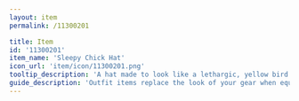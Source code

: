 ```yaml
---
layout: item
permalink: /11300201

title: Item
id: '11300201'
item_name: 'Sleepy Chick Hat'
icon_url: 'item/icon/11300201.png'
tooltip_description: 'A hat made to look like a lethargic, yellow bird.'
guide_description: 'Outfit items replace the look of your gear when equipped.'
---
```

